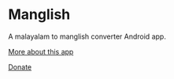 # Manglish

A malayalam to manglish converter Android app.

[More about this app](https://subinsb.com/manglish)

[Donate](https://subinsb.com/malayalam-to-manglish-converter/#donate)